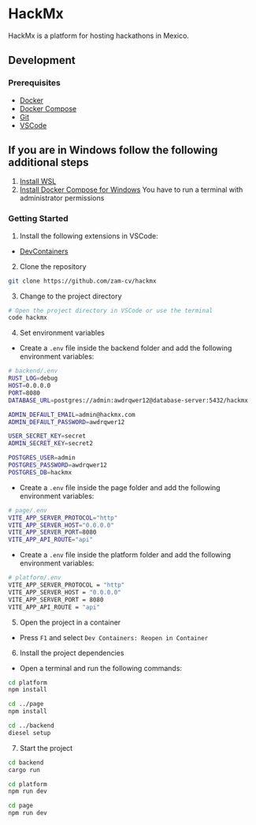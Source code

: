 # HackMx

HackMx is a platform for hosting hackathons in Mexico.

## Development

### Prerequisites

- [Docker](https://docs.docker.com/engine/install/)
- [Docker Compose](https://docs.docker.com/compose/install/)
- [Git](https://git-scm.com/downloads)
- [VSCode](https://code.visualstudio.com/download)

## If you are in Windows follow the following additional steps

1. [Install WSL](https://learn.microsoft.com/es-es/windows/wsl/install/)
2. [Install Docker Compose for Windows](https://www.ionos.com/digitalguide/server/configuration/install-docker-compose-on-windows/) You have to run a terminal with administrator permissions

### Getting Started

1. Install the following extensions in VSCode:

- [DevContainers](https://marketplace.visualstudio.com/items?itemName=ms-vscode-remote.remote-containers)

2. Clone the repository

```bash
git clone https://github.com/zam-cv/hackmx
```

3. Change to the project directory

```bash
# Open the project directory in VSCode or use the terminal
code hackmx
```

4. Set environment variables

- Create a `.env` file inside the backend folder and add the following environment variables:

```bash
# backend/.env
RUST_LOG=debug
HOST=0.0.0.0
PORT=8080
DATABASE_URL=postgres://admin:awdrqwer12@database-server:5432/hackmx

ADMIN_DEFAULT_EMAIL=admin@hackmx.com
ADMIN_DEFAULT_PASSWORD=awdrqwer12

USER_SECRET_KEY=secret
ADMIN_SECRET_KEY=secret2

POSTGRES_USER=admin
POSTGRES_PASSWORD=awdrqwer12
POSTGRES_DB=hackmx
```

- Create a `.env` file inside the page folder and add the following environment variables:

```bash
# page/.env
VITE_APP_SERVER_PROTOCOL="http"
VITE_APP_SERVER_HOST="0.0.0.0"
VITE_APP_SERVER_PORT=8080
VITE_APP_API_ROUTE="api"
```

- Create a `.env` file inside the platform folder and add the following environment variables:

```bash
# platform/.env
VITE_APP_SERVER_PROTOCOL = "http"
VITE_APP_SERVER_HOST = "0.0.0.0"
VITE_APP_SERVER_PORT = 8080
VITE_APP_API_ROUTE = "api"
```

5. Open the project in a container

- Press `F1` and select `Dev Containers: Reopen in Container`

6. Install the project dependencies

- Open a terminal and run the following commands:

```bash
cd platform
npm install

cd ../page
npm install

cd ../backend
diesel setup
```

7. Start the project

```bash
cd backend
cargo run
```

```bash
cd platform
npm run dev
```

```bash
cd page
npm run dev
```
